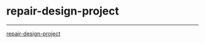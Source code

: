 # repair-design-project
--------
[repair-design-project](https://romasrs.github.io/repair-design-project/)